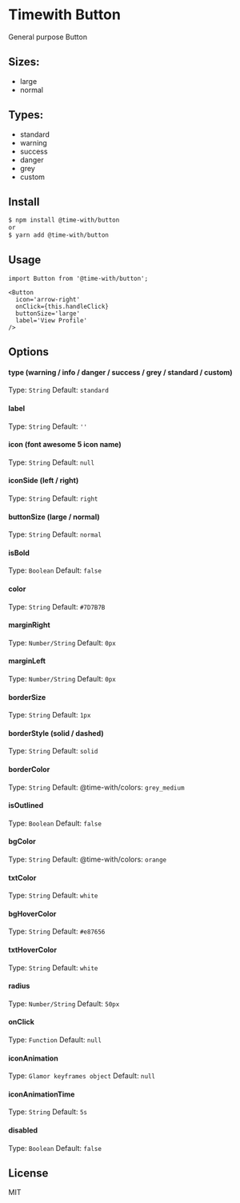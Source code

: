 
# Timewith Button

General purpose Button

## Sizes:
- large
- normal

## Types:
- standard
- warning
- success
- danger
- grey
- custom

## Install

```bash
$ npm install @time-with/button
or
$ yarn add @time-with/button
```

## Usage

    import Button from '@time-with/button';

    <Button
      icon='arrow-right'
      onClick={this.handleClick}
      buttonSize='large'
      label='View Profile'
    />

## Options

#### type (warning / info / danger / success / grey / standard / custom)
Type: `String` Default: `standard`

#### label
Type: `String` Default: `''`

#### icon (font awesome 5 icon name)
Type: `String` Default: `null`

#### iconSide (left / right)
Type: `String` Default: `right`

#### buttonSize (large / normal)
Type: `String` Default: `normal`

#### isBold
Type: `Boolean` Default: `false`

#### color
Type: `String` Default: `#7D7B7B`

#### marginRight
Type: `Number/String` Default: `0px`

#### marginLeft
Type: `Number/String` Default: `0px`

#### borderSize
Type: `String` Default: `1px`

#### borderStyle (solid / dashed)
Type: `String` Default: `solid`

#### borderColor
Type: `String` Default: @time-with/colors: `grey_medium`

#### isOutlined
Type: `Boolean` Default: `false`

#### bgColor
Type: `String` Default: @time-with/colors: `orange`

#### txtColor
Type: `String` Default: `white`

#### bgHoverColor
Type: `String` Default: `#e87656`

#### txtHoverColor
Type: `String` Default: `white`

#### radius
Type: `Number/String` Default: `50px`

#### onClick
Type: `Function` Default: `null`

#### iconAnimation
Type: `Glamor keyframes object` Default: `null`

#### iconAnimationTime
Type: `String` Default: `5s`

#### disabled
Type: `Boolean` Default: `false`

## License

MIT
